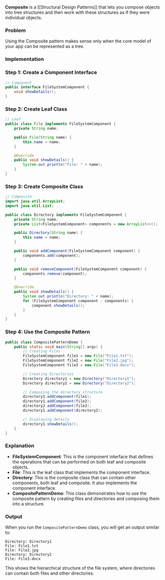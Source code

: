**Composite** is a [[Structural Design Patterns]] that lets you compose objects into tree structures and then work with these structures as if they were individual objects.


### Problem 

Using the Composite pattern makes sense only when the core model of your app can be represented as a tree.

### Implementation

### Step 1: Create a Component Interface

```java
// Component
public interface FileSystemComponent {
    void showDetails();
}
```

### Step 2: Create Leaf Class

```java
// Leaf
public class File implements FileSystemComponent {
    private String name;

    public File(String name) {
        this.name = name;
    }

    @Override
    public void showDetails() {
        System.out.println("File: " + name);
    }
}
```

### Step 3: Create Composite Class

```java
// Composite
import java.util.ArrayList;
import java.util.List;

public class Directory implements FileSystemComponent {
    private String name;
    private List<FileSystemComponent> components = new ArrayList<>();

    public Directory(String name) {
        this.name = name;
    }

    public void addComponent(FileSystemComponent component) {
        components.add(component);
    }

    public void removeComponent(FileSystemComponent component) {
        components.remove(component);
    }

    @Override
    public void showDetails() {
        System.out.println("Directory: " + name);
        for (FileSystemComponent component : components) {
            component.showDetails();
        }
    }
}
```

### Step 4: Use the Composite Pattern

```java
public class CompositePatternDemo {
    public static void main(String[] args) {
        // Creating Files
        FileSystemComponent file1 = new File("File1.txt");
        FileSystemComponent file2 = new File("File2.jpg");
        FileSystemComponent file3 = new File("File3.docx");

        // Creating Directories
        Directory directory1 = new Directory("Directory1");
        Directory directory2 = new Directory("Directory2");

        // Composing the directory structure
        directory1.addComponent(file1);
        directory1.addComponent(file2);
        directory2.addComponent(file3);
        directory1.addComponent(directory2);

        // Displaying details
        directory1.showDetails();
    }
}
```

### Explanation

- **FileSystemComponent**: This is the component interface that defines the operations that can be performed on both leaf and composite objects.
- **File**: This is the leaf class that implements the component interface.
- **Directory**: This is the composite class that can contain other components, both leaf and composite. It also implements the component interface.
- **CompositePatternDemo**: This class demonstrates how to use the composite pattern by creating files and directories and composing them into a structure.

### Output

When you run the `CompositePatternDemo` class, you will get an output similar to:

```
Directory: Directory1
File: File1.txt
File: File2.jpg
Directory: Directory2
File: File3.docx
```

This shows the hierarchical structure of the file system, where directories can contain both files and other directories.